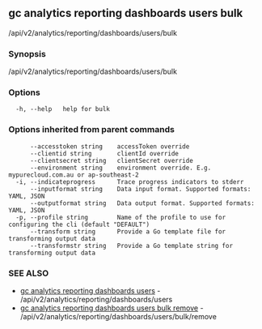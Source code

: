 ## gc analytics reporting dashboards users bulk

/api/v2/analytics/reporting/dashboards/users/bulk

### Synopsis

/api/v2/analytics/reporting/dashboards/users/bulk

### Options

```
  -h, --help   help for bulk
```

### Options inherited from parent commands

```
      --accesstoken string    accessToken override
      --clientid string       clientId override
      --clientsecret string   clientSecret override
      --environment string    environment override. E.g. mypurecloud.com.au or ap-southeast-2
  -i, --indicateprogress      Trace progress indicators to stderr
      --inputformat string    Data input format. Supported formats: YAML, JSON
      --outputformat string   Data output format. Supported formats: YAML, JSON
  -p, --profile string        Name of the profile to use for configuring the cli (default "DEFAULT")
      --transform string      Provide a Go template file for transforming output data
      --transformstr string   Provide a Go template string for transforming output data
```

### SEE ALSO

* [gc analytics reporting dashboards users](gc_analytics_reporting_dashboards_users.html)	 - /api/v2/analytics/reporting/dashboards/users
* [gc analytics reporting dashboards users bulk remove](gc_analytics_reporting_dashboards_users_bulk_remove.html)	 - /api/v2/analytics/reporting/dashboards/users/bulk/remove


